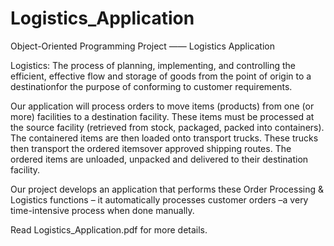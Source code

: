 # Logistics_Application

Object-Oriented Programming Project —— Logistics Application

Logistics: The process of planning, implementing, and controlling the efficient, effective flow and storage of goods from the point of origin to a destinationfor the purpose of conforming to customer requirements.

Our application will process orders to move items (products) from one (or more) facilities to a destination facility.
These items must be processed at the source facility (retrieved from stock, packaged, packed into containers).
The containered items are then loaded onto transport trucks.
These trucks then transport the ordered itemsover approved shipping routes.
The ordered items are unloaded, unpacked and delivered to their destination facility.

Our project develops an application that performs these Order Processing & Logistics functions – it automatically processes customer orders –a very time-intensive process when done manually.

Read Logistics_Application.pdf for more details.
